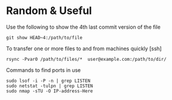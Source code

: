# Random & Useful

Use the following to show the 4th last commit version of the file
```shell
git show HEAD~4:/path/to/file
```
To transfer one or more files to and from machines quickly [ssh]
```shell
rsync -Pvar0 /path/to/files/*  user@example.com:/path/to/dir/
```

Commands to find ports in use
```shell
sudo lsof -i -P -n | grep LISTEN
sudo netstat -tulpn | grep LISTEN
sudo nmap -sTU -O IP-address-Here
```

